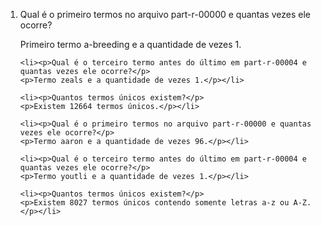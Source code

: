 <ol>
	<li><p>Qual é o primeiro termos no arquivo part-r-00000 e quantas vezes ele ocorre?</p>
	<p>Primeiro termo a-breeding e a quantidade de vezes 1.</p></li>

	<li><p>Qual é o terceiro termo antes do último em part-r-00004 e quantas vezes ele ocorre?</p>
	<p>Termo zeals e a quantidade de vezes 1.</p></li>

	<li><p>Quantos termos únicos existem?</p>
	<p>Existem 12664 termos únicos.</p></li>

	<li><p>Qual é o primeiro termos no arquivo part-r-00000 e quantas vezes ele ocorre?</p>
	<p>Termo aaron e a quantidade de vezes 96.</p></li>

	<li><p>Qual é o terceiro termo antes do último em part-r-00004 e quantas vezes ele ocorre?</p>
	<p>Termo youtli e a quantidade de vezes 1.</p></li>

	<li><p>Quantos termos únicos existem?</p>
	<p>Existem 8027 termos únicos contendo somente letras a-z ou A-Z.</p></li>
</ol>
